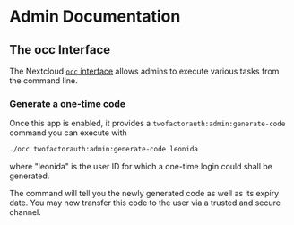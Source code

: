 # Admin Documentation

## The occ Interface

The Nextcloud [`occ` interface](https://docs.nextcloud.com/server/14/admin_manual/configuration_server/occ_command.html) allows admins to execute various tasks
from the command line. 

### Generate a one-time code

Once this app is enabled, it provides a `twofactorauth:admin:generate-code` command you can execute with

```bash
./occ twofactorauth:admin:generate-code leonida
```

where "leonida" is the user ID for which a one-time login could shall be generated.

The command will tell you the newly generated code as well as its expiry date. You may
now transfer this code to the user via a trusted and secure channel.

